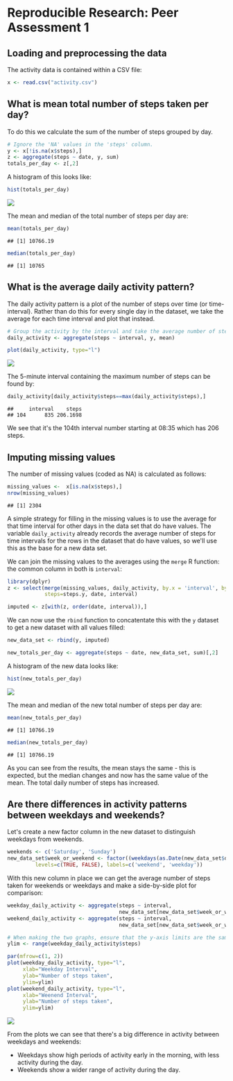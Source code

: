 # Reproducible Research: Peer Assessment 1


## Loading and preprocessing the data

The activity data is contained within a CSV file: 


```r
x <- read.csv("activity.csv")
```

## What is mean total number of steps taken per day?

To do this we calculate the sum of the number of steps grouped by day.



```r
# Ignore the 'NA' values in the 'steps' column.
y <- x[!is.na(x$steps),]
z <- aggregate(steps ~ date, y, sum)
totals_per_day <- z[,2]
```

A histogram of this looks like:


```r
hist(totals_per_day)
```

![](PA1_template_files/figure-html/unnamed-chunk-3-1.png)<!-- -->

The mean and median of the total number of steps per day are:


```r
mean(totals_per_day)
```

```
## [1] 10766.19
```

```r
median(totals_per_day)
```

```
## [1] 10765
```

## What is the average daily activity pattern?

The daily activity pattern is a plot of the number of steps over time (or time-interval). Rather
than do this for every single day in the dataset, we take the average for each time interval
and plot that instead.



```r
# Group the activity by the interval and take the average number of steps
daily_activity <- aggregate(steps ~ interval, y, mean)
```


```r
plot(daily_activity, type="l")
```

![](PA1_template_files/figure-html/plot-1.png)<!-- -->

The 5-minute interval containing the maximum number of steps can be found by:


```r
daily_activity[daily_activity$steps==max(daily_activity$steps),]
```

```
##     interval    steps
## 104      835 206.1698
```

We see that it's the 104th interval number starting at 08:35 which has 206 steps.  

## Imputing missing values

The number of missing values (coded as NA) is calculated as follows:


```r
missing_values <-  x[is.na(x$steps),]
nrow(missing_values)
```

```
## [1] 2304
```

A simple strategy for filling in the missing values is to use the average for that time interval
for other days in the data set that do have values. The variable `daily_activity` already records
the average number of steps for time intervals for the rows in the dataset that do have values, so
we'll use this as the base for a new data set.

We can join the missing values to the averages using the `merge` R function: the common column in
both is `interval`:


```r
library(dplyr)
z <- select(merge(missing_values, daily_activity, by.x = 'interval', by.y = 'interval'), 
            steps=steps.y, date, interval)

imputed <- z[with(z, order(date, interval)),]
```

We can now use the `rbind` function to concatentate this with the `y` dataset to get a new dataset
with all values filled:


```r
new_data_set <- rbind(y, imputed)
```


```r
new_totals_per_day <- aggregate(steps ~ date, new_data_set, sum)[,2]
```

A histogram of the new data looks like:


```r
hist(new_totals_per_day)
```

![](PA1_template_files/figure-html/unnamed-chunk-11-1.png)<!-- -->

The mean and median of the new total number of steps per day are:


```r
mean(new_totals_per_day)
```

```
## [1] 10766.19
```

```r
median(new_totals_per_day)
```

```
## [1] 10766.19
```

As you can see from the results, the mean stays the same - this is expected, but the median changes and now has the same value of the mean. The total daily number of steps has increased.

## Are there differences in activity patterns between weekdays and weekends?

Let's create a new factor column in the new dataset to distinguish weekdays from weekends.


```r
weekends <- c('Saturday', 'Sunday')
new_data_set$week_or_weekend <- factor((weekdays(as.Date(new_data_set$date)) %in% weekends), 
         levels=c(TRUE, FALSE), labels=c('weekend', 'weekday'))
```

With this new column in place we can get the average number of steps taken for weekends or weekdays and 
make a side-by-side plot for comparison:


```r
weekday_daily_activity <- aggregate(steps ~ interval, 
                                    new_data_set[new_data_set$week_or_weekend=='weekday',], mean)
weekend_daily_activity <- aggregate(steps ~ interval, 
                                    new_data_set[new_data_set$week_or_weekend=='weekend',], mean)

# When making the two graphs, ensure that the y-axis limits are the same for easier comparison.
ylim <- range(weekday_daily_activity$steps)

par(mfrow=c(1, 2))
plot(weekday_daily_activity, type="l", 
     xlab="Weekday Interval", 
     ylab="Number of steps taken",
     ylim=ylim)
plot(weekend_daily_activity, type="l", 
     xlab="Weenend Interval", 
     ylab="Number of steps taken",
     ylim=ylim)
```

![](PA1_template_files/figure-html/plot2-1.png)<!-- -->

From the plots we can see that there's a big difference in activity between weekdays and weekends:

* Weekdays show high periods of activity early in the morning, with less activity during the day.
* Weekends show a wider range of activity during the day.
